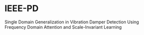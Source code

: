 # IEEE-PD
Single Domain Generalization in Vibration Damper Detection Using Frequency Domain Attention and Scale-Invariant Learning

